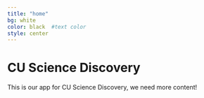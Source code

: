 ```yaml
---
title: "home"
bg: white     
color: black  #text color
style: center
---
```


# CU Science Discovery
This is our app for CU Science Discovery, we need more content!
